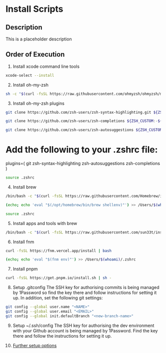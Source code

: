 # Install Scripts

## Description

This is a placeholder description

## Order of Execution

1. Install xcode command line tools

```sh
xcode-select --install
```

2. Install oh-my-zsh

```sh
sh -c "$(curl -fsSL https://raw.githubusercontent.com/ohmyzsh/ohmyzsh/master/tools/install.sh)"
```

3. Install oh-my-zsh plugins

```sh
git clone https://github.com/zsh-users/zsh-syntax-highlighting.git ${ZSH_CUSTOM:-~/.oh-my-zsh/custom}/plugins/zsh-syntax-highlighting
```

```sh
git clone https://github.com/zsh-users/zsh-completions ${ZSH_CUSTOM:-${ZSH:-~/.oh-my-zsh}/custom}/plugins/zsh-completions
```

```sh
git clone https://github.com/zsh-users/zsh-autosuggestions ${ZSH_CUSTOM:-~/.oh-my-zsh/custom}/plugins/zsh-autosuggestions
```

# Add the following to your .zshrc file:

plugins=(
git
zsh-syntax-highlighting
zsh-autosuggestions
zsh-completions
)

```sh
source .zshrc
```

4. Install brew

```bash
/bin/bash -c "$(curl -fsSL https://raw.githubusercontent.com/Homebrew/install/HEAD/install.sh)"

(echo; echo 'eval "$(/opt/homebrew/bin/brew shellenv)"') >> /Users/$(whoami)/.zshrc
```

```sh
source .zshrc
```

5. Install apps and tools with brew

```sh
/bin/bash -c "$(curl -fsSL https://raw.githubusercontent.com/sun33t/install-scripts-v2/main/install-brew.sh)"
```

6. Install fnm

```bash
curl -fsSL https://fnm.vercel.app/install | bash

(echo; echo 'eval "$(fnm env)"') >> /Users/$(whoami)/.zshrc
```

7. Install pnpm

```bash
curl -fsSL https://get.pnpm.io/install.sh | sh -
```

8. Setup .gitconfig
   The SSH key for authorising commits is being managed by 1Password so find the key there and follow instructions for setting it up. In addition, set the following git settings:

```bash
git config --global user.name "<NAME>"
git config --global user.email "<EMAIL>"
git config --global init.defaultBranch "<new-branch-name>"
```

9.  Setup ~/.ssh/config
    The SSH key for authorising the dev environment with your Github account is being managed by 1Password. Find the key there and follow the instructions for setting it up.

10. [Further setup options](https://youtu.be/GK7zLYAXdDs?si=6rtzR-sUi7b0AgCx)
